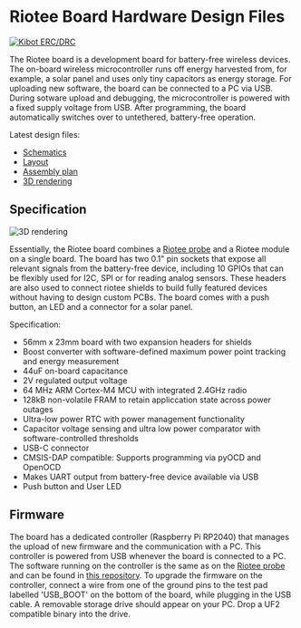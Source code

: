# Riotee Board Hardware Design Files

[![Kibot ERC/DRC](https://github.com/NessieCircuits/Riotee_Board/actions/workflows/test.yml/badge.svg)](https://github.com/NessieCircuits/Riotee_Board/actions/workflows/test.yml)

The Riotee board is a development board for battery-free wireless devices. The on-board wireless microcontroller runs off energy harvested from, for example, a solar panel and uses only tiny capacitors as energy storage. For uploading new software, the board can be connected to a PC via USB. During sotware upload and debugging, the microcontroller is powered with a fixed supply voltage from USB. After programming, the board automatically switches over to untethered, battery-free operation.

Latest design files:
 - [Schematics](https://www.riotee.nessie-circuits.de/artifacts/board/latest/schematics.pdf)
 - [Layout](https://www.riotee.nessie-circuits.de/artifacts/board/latest/pcb.pdf)
 - [Assembly plan](https://www.riotee.nessie-circuits.de/artifacts/board/latest/assembly.pdf)
 - [3D rendering](https://www.riotee.nessie-circuits.de/artifacts/board/latest/3drendering.png)

## Specification

![3D rendering](https://www.riotee.nessie-circuits.de/artifacts/board/latest/3drendering.png)

Essentially, the Riotee board combines a [Riotee probe](https://github.com/NessieCircuits/Riotee_ProbeHardware) and a Riotee module on a single board. The board has two 0.1" pin sockets that expose all relevant signals from the battery-free device, including 10 GPIOs that can be flexibly used for I2C, SPI or for reading analog sensors. These headers are also used to connect riotee shields to build fully featured devices without having to design custom PCBs. The board comes with a push button, an LED and a connector for a solar panel.

Specification:
 - 56mm x 23mm board with two expansion headers for shields
 - Boost converter with software-defined maximum power point tracking and energy measurement
 - 44uF on-board capacitance
 - 2V regulated output voltage
 - 64 MHz ARM Cortex-M4 MCU with integrated 2.4GHz radio
 - 128kB non-volatile FRAM to retain appliccation state across power outages
 - Ultra-low power RTC with power management functionality
 - Capacitor voltage sensing and ultra low power comparator with software-controlled thresholds
 - USB-C connector
 - CMSIS-DAP compatible: Supports programming via pyOCD and OpenOCD
 - Makes UART output from battery-free device available via USB
 - Push button and User LED

## Firmware

The board has a dedicated controller (Raspberry Pi RP2040) that manages the upload of new firmware and the communication with a PC. This controller is powered from USB whenever the board is connected to a PC. The software running on the controller is the same as on the [Riotee probe](https://github.com/NessieCircuits/Riotee_ProbeHardware) and can be found in [this repository](https://github.com/NessieCircuits/Riotee_ProbeFirmware). To upgrade the firmware on the controller, connect a wire from one of the ground pins to the test pad labelled 'USB_BOOT' on the bottom of the board, while plugging in the USB cable. A removable storage drive should appear on your PC. Drop a UF2 compatible binary into the drive.